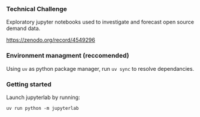 ### Technical Challenge
Exploratory jupyter notebooks used to investigate and forecast open source demand data.

https://zenodo.org/record/4549296

### Environment managment (reccomended)
Using `uv` as python package manager, run `uv sync` to resolve dependancies.

### Getting started
Launch jupyterlab by running:

`uv run python -m jupyterlab` 